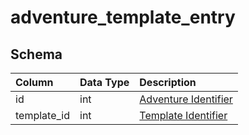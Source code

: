 # adventure_template_entry

## Schema
| Column | Data Type | Description |
| :--- | :--- | :--- |
| id | int | [Adventure Identifier](adventure_details.md) |
| template_id | int | [Template Identifier](adventure_template.md) |

